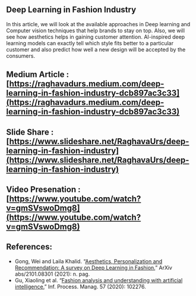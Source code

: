 Deep Learning in Fashion Industry
-
In this article, we will look at the available approaches in Deep learning and Computer vision techniques that help brands to stay on top. Also, we will see how aesthetics helps in gaining customer attention. AI-inspired deep learning models can exactly tell which style fits better to a particular customer and also predict how well a new design will be accepted by the consumers.

Medium Article : [https://raghavadurs.medium.com/deep-learning-in-fashion-industry-dcb897ac3c33](https://raghavadurs.medium.com/deep-learning-in-fashion-industry-dcb897ac3c33)
-
Slide Share : [https://www.slideshare.net/RaghavaUrs/deep-learning-in-fashion-industry](https://www.slideshare.net/RaghavaUrs/deep-learning-in-fashion-industry)
-
Video Presenation :[https://www.youtube.com/watch?v=gmSVswoDmg8](https://www.youtube.com/watch?v=gmSVswoDmg8) 
-

References:
-
* Gong, Wei and Laila Khalid. “[Aesthetics, Personalization and Recommendation: A survey on Deep Learning in Fashion.](https://arxiv.org/pdf/2101.08301.pdf)” ArXiv abs/2101.08301 (2021): n. pag.
* Gu, Xiaoling et al. “[Fashion analysis and understanding with artificial intelligence.](https://www.sciencedirect.com/science/article/abs/pii/S0306457319315511)” Inf. Process. Manag. 57 (2020): 102276.
